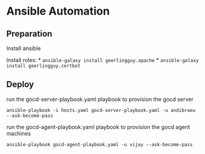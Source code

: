 # Ansible Automation

## Preparation

Install ansible

Install roles:
    * `ansible-galaxy install geerlingguy.apache`
    * `ansible-galaxy install geerlingguy.certbot`

## Deploy

run the gocd-server-playbook.yaml playbook to provision the gocd server

`ansible-playbook -i hosts.yaml gocd-server-playbook.yaml -u andibraeu --ask-become-pass`

run the gocd-agent-playbook.yaml playbook to provision the gocd agent machines

`ansible-playbook gocd-agent-playbook.yaml -u vijay --ask-become-pass`
